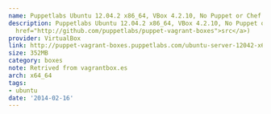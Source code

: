 ```yaml
---
name: Puppetlabs Ubuntu 12.04.2 x86_64, VBox 4.2.10, No Puppet or Chef (src)
description: Puppetlabs Ubuntu 12.04.2 x86_64, VBox 4.2.10, No Puppet or Chef (<a
  href="http://github.com/puppetlabs/puppet-vagrant-boxes">src</a>)
provider: VirtualBox
link: http://puppet-vagrant-boxes.puppetlabs.com/ubuntu-server-12042-x64-vbox4210-nocm.box
size: 352MB
category: boxes
note: Retrived from vagrantbox.es
arch: x64_64
tags:
- ubuntu
date: '2014-02-16'
---
```

